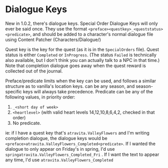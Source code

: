 ﻿Dialogue Keys
========

New in 1.0.2, there's dialogue keys. Special Order Dialogue Keys will only ever be said once. They use the format `<preface><questkey>_<queststatus><predicate>`, and should be added to a character's normal dialogue file using Content Patcher (Characters/Dialogue/<charactername>)

Quest key is the key for the quest (as it is in the `SpecialOrders` file). Quest status is either `Completed` or `InProgress`. (The status `Failed` is technically also available, but I don't think you can actually talk to a NPC in that time.) Note that completion dialogue goes away when the quest reward is collected out of the journal.

Preface/predicate limits when the key can be used, and follows a similar structure as to vanilla's location keys. <Preface> can be any season, and season-specific keys will always take precedence. Predicate can be any of the following values, in priority order:

1. `_<short day of week>`
2. `<heartlevel>` (with valid heart levels 14,12,10,8,6,4,2, checked in that order)
3. No predicate.


ie: if I have a quest key that's `atravita.ValleyFlowers` and I'm writing completion dialogue, the dialogue keys would be `<preface>atravita.ValleyFlowers_Completed<predicate>`. If I wanted the dialogue to only appear on Friday's in spring, I'd use `springatravita.ValleyFlowers_Completed_Fri` . If I want the text to appear any time, I'd use `atravita.ValleyFlowers_Completed` 